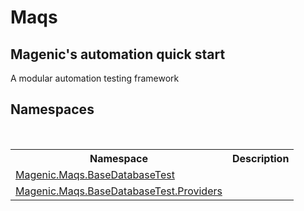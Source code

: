 # Maqs

<h2>Magenic's automation quick start</h2><p>A modular automation testing framework</p>


## Namespaces
&nbsp;<table><tr><th>Namespace</th><th>Description</th></tr><tr><td><a href="MAQS_5/DataBase_AUTOGENERATED/Magenic-Maqs-BaseDatabaseTest_Namespace">Magenic.Maqs.BaseDatabaseTest</a></td><td></td></tr><tr><td><a href="MAQS_5/DataBase_AUTOGENERATED/Magenic-Maqs-BaseDatabaseTest-Providers_Namespace">Magenic.Maqs.BaseDatabaseTest.Providers</a></td><td></td></tr></table>&nbsp;
